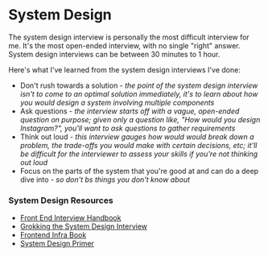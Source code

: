 # System Design

The system design interview is personally the most difficult interview for me. It's the most open-ended interview, with no single "right" answer. System design interviews can be between 30 minutes to 1 hour.

Here's what I've learned from the system design interviews I've done:

* Don't rush towards a solution - _the point of the system design interview isn't to come to an optimal solution immediately, it's to learn about how you would design a system involving multiple components_
* Ask questions - _the interview starts off with a vague, open-ended question on purpose; given only a question like, "How would you design Instagram?", you'll want to ask questions to gather requirements_
* Think out loud - _this interview gauges how would would break down a problem, the trade-offs you would make with certain decisions, etc; it'll be difficult for the interviewer to assess your skills if you're not thinking out loud_
* Focus on the parts of the system that you're good at and can do a deep dive into - _so don't bs things you don't know about_

### System Design Resources

* [Front End Interview Handbook](https://www.frontendinterviewhandbook.com/front-end-system-design/)
* [Grokking the System Design Interview](https://www.educative.io/courses/grokking-the-system-design-interview)
* [Frontend Infra Book](https://www.feinfra.com/)
* [System Design Primer](https://github.com/donnemartin/system-design-primer)
